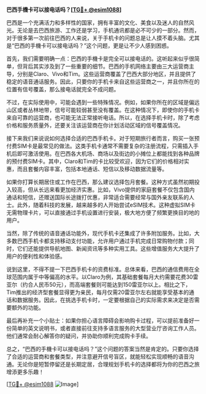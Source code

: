 **巴西手機卡可以接电话吗？[[TG💪+ @esim1088](https://t.me/s/esim1088)]**

巴西是一个充满活力和多样性的国家，拥有丰富的文化、美食以及迷人的自然风光。无论是去巴西旅游、工作还是学习，手机通讯都是必不可少的一部分。然而，对于很多第一次前往巴西的人来说，关于手机卡的问题总是让人摸不着头脑。尤其是“巴西的手機卡可以接电话吗？”这个问题，更是让不少人感到困惑。

首先，我们需要明确一点：巴西的手機卡是完全可以接电话的。这听起来似乎很简单，但背后其实涉及到了一些重要的细节。巴西的手机网络主要由三大运营商主导，分别是Claro、Vivo和Tim。这些运营商覆盖了巴西大部分地区，并且提供了稳定的语音通话服务。因此，只要你的手机卡来自这些运营商之一，并且你所在的位置有信号覆盖，那么接电话就完全不成问题。

不过，在实际使用中，可能会遇到一些特殊情况。例如，如果你所在的区域是偏远山区或者丛林地带，信号可能较弱甚至没有覆盖。在这种情况下，即使你的手机卡来自可靠的运营商，也可能无法正常接听电话。所以，在选择手机卡时，除了考虑价格和服务质量外，还要关注该运营商在你计划活动区域的信号覆盖情况。

接下来我们来说说如何选择合适的巴西手机卡。对于短期旅行者而言，购买一张预付费SIM卡是最常见的做法。这类手机卡通常不需要复杂的注册流程，只需插入手机后即可激活使用。在巴西各大机场、商场以及街边的小摊位上都能找到各种品牌的预付费SIM卡。其中，Claro和Tim的卡比较受欢迎，因为它们的价格相对实惠，而且套餐内容丰富，包括本地通话、短信以及移动数据流量等。

如果你打算长期居住或工作在巴西，那么建议选择包月套餐。这种方式虽然初期投入较高，但从长远来看更加经济实惠。比如，Vivo提供的家庭套餐不仅包含国内通话和短信，还赠送国际长途拨打优惠，非常适合需要经常与国外亲友联系的人士。此外，随着科技的发展，越来越多的人开始尝试eSIM技术。这种虚拟SIM卡无需物理卡片，可以直接通过手机设置进行安装，极大地方便了频繁更换目的地的用户。

当然，除了传统的语音通话功能外，现代手机卡还集成了许多附加服务。比如，大多数巴西手机卡都支持移动支付功能，允许用户通过手机完成日常购物付款；同时，它们还能提供导航地图、新闻资讯等多种实用工具。这些增值服务大大提升了用户的便利性和体验感。

说到这里，不得不提一下巴西手机卡的资费标准。总体来看，巴西的通信费用在全球范围内属于中等偏高的水平。以Claro为例，其基础套餐每月大约需要花费30雷亚尔（约合人民币50元），而高端套餐则可能达到150雷亚尔以上。相比之下，Tim推出的经济型套餐显得更为亲民，每月仅需20雷亚尔左右就能享受基本的通话和数据服务。因此，在挑选手机卡时，一定要根据自己的实际需求来决定是否需要额外的功能。

最后再补充一个小贴士：如果你担心语言障碍会影响购卡过程，可以提前准备好一份简单的英文说明书，或者直接前往支持多语言服务的大型营业厅咨询工作人员。他们通常会耐心解答你的疑问，并协助你顺利完成购卡手续。

总之，“巴西的手機卡可以接电话吗？”这个问题的答案当然是肯定的。只要你选择了合适的运营商和套餐类型，并注意避开信号盲区，就能轻松实现顺畅的语音沟通。无论你是短暂停留还是长期定居，合理规划手机卡的选择都将为你的巴西之旅增添更多乐趣！

[[TG💪+ @esim1088](https://t.me/s/esim1088) ![Image](https://i.postimg.cc/4NQfJmqS/Snipaste-2025-05-13-00-14-12.png)]